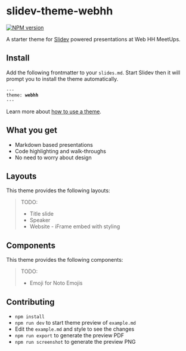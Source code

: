 # slidev-theme-webhh

[![NPM version](https://img.shields.io/npm/v/slidev-theme-webhh?color=3AB9D4&label=)](https://www.npmjs.com/package/slidev-theme-webhh)

A starter theme for [Slidev](https://github.com/slidevjs/slidev) powered presentations at Web HH MeetUps.

<!--
  Learn more about how to write a theme:
  https://sli.dev/themes/write-a-theme.html
--->

<!--
  run `npm run dev` to check out the slides for more details of how to start writing a theme
-->

<!--
  Put some screenshots here to demonstrate your theme

  Live demo: [...]
-->

## Install

Add the following frontmatter to your `slides.md`. Start Slidev then it will prompt you to install the theme automatically.

<pre><code>---
theme: <b>webhh</b>
---</code></pre>

Learn more about [how to use a theme](https://sli.dev/themes/use).

## What you get

- Markdown based presentations
- Code highlighting and walk-throughs
- No need to worry about design

## Layouts

This theme provides the following layouts:

> TODO:
> - Title slide
> - Speaker
> - Website - iFrame embed with styling

## Components

This theme provides the following components:

> TODO:
> - Emoji for Noto Emojis

## Contributing

- `npm install`
- `npm run dev` to start theme preview of `example.md`
- Edit the `example.md` and style to see the changes
- `npm run export` to generate the preview PDF
- `npm run screenshot` to generate the preview PNG

